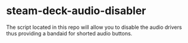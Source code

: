 # steam-deck-audio-disabler
The script located in this repo will allow you to disable the audio drivers thus providing a bandaid for shorted audio buttons.

